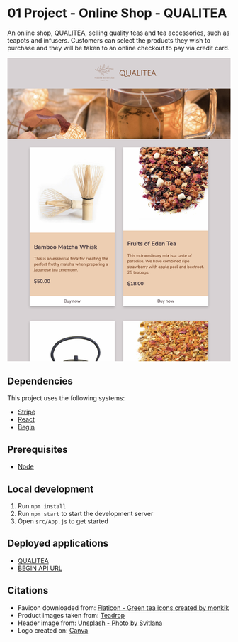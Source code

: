 # 01 Project - Online Shop - QUALITEA

An online shop, QUALITEA, selling quality teas and tea accessories, such as teapots and infusers. Customers can select the products they wish to purchase and they will be taken to an online checkout to pay via credit card.

![Screenshot of QUALITEA website](screenshot-qualitea-tablet.png)
## Dependencies

This project uses the following systems:

* [Stripe](https://stripe.com/)
* [React](https://github.com/facebook/react)
* [Begin](https://begin.com/)

## Prerequisites

* [Node](https://nodejs.org/)
  
## Local development

1. Run `npm install` 
2. Run `npm start` to start the development server
3. Open `src/App.js` to get started

## Deployed applications

* [QUALITEA](https://qualitea.netlify.app/)
* [BEGIN API URL](https://music-2o5-staging.begin.app)

## Citations

* Favicon downloaded from: [Flaticon - Green tea icons created by monkik](https://www.flaticon.com/free-icons/green-tea)
* Product images taken from: [Teadrop](https://www.teadrop.com.au/)
* Header image from: [Unsplash - Photo by Svitlana](https://unsplash.com/@kekse_und_ich?utm_source=unsplash&utm_medium=referral&utm_content=creditCopyText)
* Logo created on: [Canva](https://www.canva.com/)
  